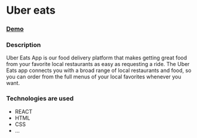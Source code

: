 # Uber eats

### [Demo](http://uber-eats-annasakivska.surge.sh/)

### Description
Uber Eats App is our food delivery platform that makes getting great food from your favorite local restaurants as easy as requesting a ride. The Uber Eats app connects you with a broad range of local restaurants and food, so you can order from the full menus of your local favorites whenever you want.

### Technologies are used
 - REACT
 - HTML
 - CSS
 - ...